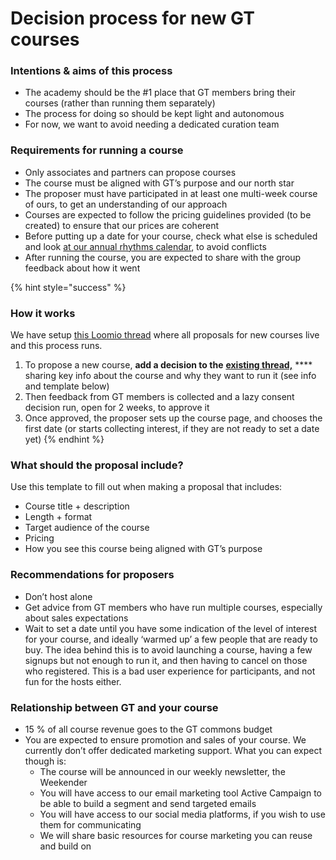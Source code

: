 # Decision process for new GT courses

### Intentions & aims of this process

* The academy should be the #1 place that GT members bring their courses (rather than running them separately)
* The process for doing so should be kept light and autonomous
* For now, we want to avoid needing a dedicated curation team&#x20;

### **Requirements for running a course**

* Only associates and partners can propose courses
* The course must be aligned with GT’s purpose and our north star
* The proposer must have participated in at least one multi-week course of ours, to get an understanding of our approach
* Courses are expected to follow the pricing guidelines provided (to be created) to ensure that our prices are coherent
* Before putting up a date for your course, check what else is scheduled and look [at our annual rhythms calendar](https://drive.google.com/file/d/1DidmNV8BGwjigoMue266G0b7azo5pKh9/view?usp=sharing), to avoid conflicts
* After running the course, you are expected to share with the group feedback about how it went

{% hint style="success" %}
### **How it works**&#x20;

We have setup [this Loomio thread](https://www.loomio.org/d/o2qwuRbM/proposing-new-gt-courses-decisions-thread) where all proposals for new courses live and this process runs.

1. To propose a new course, **add a decision to the** [**existing thread,**](https://www.loomio.org/d/o2qwuRbM/proposing-new-gt-courses-decisions-thread) **** sharing key info about the course and why they want to run it (see info and template below)
2. Then feedback from GT members is collected and a lazy consent decision run, open for 2 weeks, to approve it
3. Once approved, the proposer sets up the course page, and chooses the first date (or starts collecting interest, if they are not ready to set a date yet)
{% endhint %}

### **What should the proposal include?**&#x20;

Use this template to fill out when making a proposal that includes:

* Course title + description
* Length + format&#x20;
* Target audience of the course
* Pricing&#x20;
* How you see this course being aligned with GT’s purpose

### **Recommendations for proposers**

* Don’t host alone
* Get advice from GT members who have run multiple courses, especially about sales expectations&#x20;
* Wait to set a date until you have some indication of the level of interest for your course, and ideally ‘warmed up’ a few people that are ready to buy. The idea behind this is to avoid launching a course, having a few signups but not enough to run it, and then having to cancel on those who registered. This is a bad user experience for participants, and not fun for the hosts either.

### **Relationship between GT and your course**

* 15 % of all course revenue goes to the GT commons budget
* You are expected to ensure promotion and sales of your course. We currently don’t offer dedicated marketing support. What you can expect though is:&#x20;
  * The course will be announced in our weekly newsletter, the Weekender &#x20;
  * You will have access to our email marketing tool Active Campaign to be able to build a segment and send targeted emails
  * You will have access to our social media platforms, if you wish to use them for communicating&#x20;
  * We will share basic resources for course marketing you can reuse and build on
